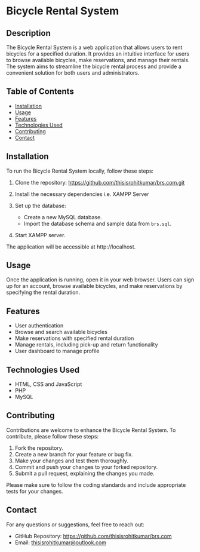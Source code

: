 # Bicycle Rental System

## Description
The Bicycle Rental System is a web application that allows users to rent bicycles for a specified duration. It provides an intuitive interface for users to browse available bicycles, make reservations, and manage their rentals. The system aims to streamline the bicycle rental process and provide a convenient solution for both users and administrators.

## Table of Contents
- [Installation](#installation)
- [Usage](#usage)
- [Features](#features)
- [Technologies Used](#technologies-used)
- [Contributing](#contributing)
- [Contact](#contact)

## Installation
To run the Bicycle Rental System locally, follow these steps:

1. Clone the repository: https://github.com/thisisrohitkumar/brs.com.git

2. Install the necessary dependencies i.e. XAMPP Server

3. Set up the database:
   - Create a new MySQL database.
   - Import the database schema and sample data from `brs.sql`.

4. Start XAMPP server.

The application will be accessible at http://localhost.

## Usage
Once the application is running, open it in your web browser. Users can sign up for an account, browse available bicycles, and make reservations by specifying the rental duration.

## Features
- User authentication
- Browse and search available bicycles
- Make reservations with specified rental duration
- Manage rentals, including pick-up and return functionality
- User dashboard to manage profile

## Technologies Used
- HTML, CSS and JavaScript
- PHP
- MySQL

## Contributing
Contributions are welcome to enhance the Bicycle Rental System. To contribute, please follow these steps:

1. Fork the repository.
2. Create a new branch for your feature or bug fix.
3. Make your changes and test them thoroughly.
4. Commit and push your changes to your forked repository.
5. Submit a pull request, explaining the changes you made.

Please make sure to follow the coding standards and include appropriate tests for your changes.

## Contact
For any questions or suggestions, feel free to reach out:

- GitHub Repository: https://github.com/thisisrohitkumar/brs.com
- Email: [thisisrohitkumar@outlook.com](mailto:thisisrohitkumar@outlook.com)



   

